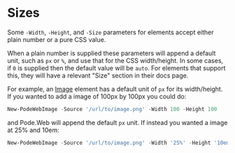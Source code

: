 # Sizes

Some `-Width`, `-Height`, and `-Size` parameters for elements accept either plain number or a pure CSS value.

When a plain number is supplied these parameters will append a default unit, such as `px` or `%`, and use that for the CSS width/height. In some cases, if `0` is supplied then the default value will be `auto`. For elements that support this, they will have a relevant "Size" section in their docs page.

For example, an [Image](../Elements/Image) element has a default unit of `px` for its width/height. If you wanted to add a image of 100px by 100px you could do:

```powershell
New-PodeWebImage -Source '/url/to/image.png' -Width 100 -Height 100
```

and Pode.Web will append the default `px` unit. If instead you wanted a image at 25% and 10em:

```powershell
New-PodeWebImage -Source '/url/to/image.png' -Width '25%' -Height '10em'
```
